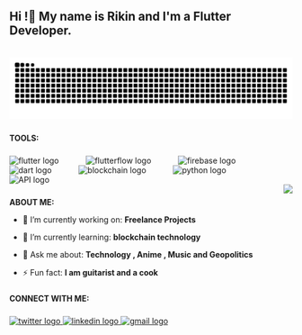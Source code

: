 <h2 align="left">Hi !👋 My name is Rikin and I'm a Flutter Developer.</h2>
<br clear="both">
<div align ="center">
<img src="https://raw.githubusercontent.com/rikinr/rikinr/output/snake.svg" alt="Snake animation" />
</div>

###

**TOOLS:**

###
<div align="left">
  <img src="https://www.vectorlogo.zone/logos/flutterio/flutterio-icon.svg" height="40" alt="flutter logo"  />
  <img width="40" />
  <img src="https://avatars.githubusercontent.com/u/74943865?s=280&v=4" height="40" alt="flutterflow logo"  />
  <img width="40" />
  <img src="https://www.vectorlogo.zone/logos/firebase/firebase-icon.svg" height="40" alt="firebase logo"  />
  <img width="40" />
  <img src="https://www.vectorlogo.zone/logos/dartlang/dartlang-icon.svg" height="40" alt="dart logo"  />
  <img width="40" />
  <img src="https://w7.pngwing.com/pngs/268/1013/png-transparent-ethereum-eth-hd-logo-thumbnail.png" height="40" alt="blockchain logo"  />
  <img width="40" />
  <img src="https://www.vectorlogo.zone/logos/python/python-icon.svg" height="40" alt="python logo"  />
  <img width="40" />
  <img src="https://media.licdn.com/dms/image/C5112AQF49DOfOhCFSA/article-cover_image-shrink_720_1280/0/1579816811751?e=2147483647&v=beta&t=e47GGJDzoqsm4dl3qV2EjVWrxyMzIwsPmEE9Gywo83w" height="40" alt="API logo"  />
</div>

<img align="right" height="250" src="https://media1.tenor.com/m/1dc7bCt_nloAAAAC/onimai-mahiro.gif"  />

###

  **ABOUT ME:**
  
- 🔭 I’m currently working on: **Freelance Projects**

- 🌱 I’m currently learning: **blockchain technology**

- 💬 Ask me about: **Technology , Anime , Music and Geopolitics**

- ⚡ Fun fact: **I am guitarist and a cook**
  
###

**CONNECT WITH ME:**

###

<div align="left">
  <a href="https://twitter.com/rikintweets" target="_blank">
    <img src="https://img.shields.io/twitter/follow/rikintweets?logo=twitter&style=for-the-badge" height="35" alt="twitter logo" />
  </a>
  <a href="https://linkedin.com/in/rikinranka" target="_blank">
    <img src="https://img.shields.io/static/v1?message=LinkedIn&logo=linkedin&label=&color=0077B5&logoColor=white&labelColor=&style=for-the-badge" height="35" alt="linkedin logo" />
  </a>
  <a href="mailto:ranka.rikin.02@gmail.com">
    <img src="https://img.shields.io/static/v1?message=Gmail&logo=gmail&label=&color=D14836&logoColor=white&labelColor=&style=for-the-badge" height="35" alt="gmail logo" />
  </a>
</div>

###





###
